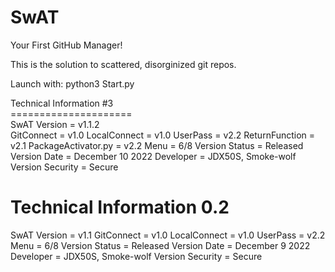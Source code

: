 # SwAT
Your First GitHub Manager!

This is the solution to scattered, disorginized git repos.

Launch with: python3 Start.py


Technical Information #3\
=====================\
SwAT Version = v1.1.2\
GitConnect = v1.0
LocalConnect = v1.0
UserPass = v2.2
ReturnFunction = v2.1
PackageActivator.py = v2.2
Menu = 6/8
Version Status = Released
Version Date = December 10 2022
Developer = JDX50S, Smoke-wolf
Version Security = Secure


Technical Information 0.2
=====================
SwAT Version = v1.1
GitConnect = v1.0
LocalConnect = v1.0
UserPass = v2.2
Menu = 6/8
Version Status = Released
Version Date = December 9 2022
Developer = JDX50S, Smoke-wolf
Version Security = Secure
